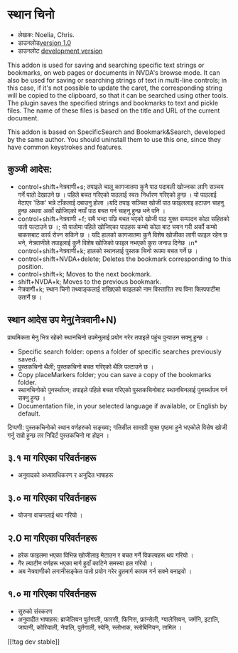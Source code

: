 # स्थान चिनो #

* लेखक: Noelia, Chris.
* डाउनलोड[version 1.0][1]
* डाउनलोट [development version][2]

This addon is used for saving and searching specific text strings or
bookmarks, on web pages or documents in NVDA's browse mode. It can also be
used for saving or searching strings of text in multi-line controls; in this
case, if it's not possible to update the caret, the corresponding string
will be copied to the clipboard, so that it can be searched using other
tools.  The plugin saves the specified strings and bookmarks to text and
pickle files. The name of these files is based on the title and URL of the
current document.

This addon is based on SpecificSearch and Bookmark&Search, developed by the
same author. You should uninstall them to use this one, since they have
common keystrokes and features.

## कुञ्जी आदेस: ##

*	control+shift+नेत्रवाणी+s; तपाइले चालू कागजातमा कुनै पाठ पदावली खोज्नका लागि सञ्चय गर्ने पातो देखाउने छ ।  पहिले बचत गरिएको पाठलाई स्वतः निर्धारण गरिएको हुन्छ । यो पाठलाई मेटाएर 'ठिक' भन्ने टाँकलाई दबाउनु होला ।यदि तपाइ सञ्चित खोजी पाठ फाइललाइ हटाउन चाहनु हुन्छ अथवा अर्को खोजिएको नयाँ  पाठ बचत गर्न  चाहनु हुन्छ भने पनि । 
*	control+shift+नेत्रवाणी +f; सबै भन्दा पछि बचत भएको खोजी पाठ युक्त सम्पादन कोठा सहितको पातो पल्टाउने छ ।; यो पातोमा पहिले खोजिएका पाठहरू कम्बो कोठा बाट चयन गरी अर्को कम्बो बाकसबाट कार्य रोज्न सकिने छ । यदि हालको कागजातमा कुनै विशेष खोजीका लागी फाइल रहेन छ भने, नेत्रवाणीले तपाइलाई कुनै विशेष खोजिको फाइल नभएको कुरा जनाउ दिनेछ ।n*	control+shift+नेत्रवाणी+k; हालको स्थानलाई पुस्तक चिनो रूपमा बचत गर्ने छ ।
*	control+shift+NVDA+delete; Deletes the bookmark corresponding to this position.
*	control+shift+k; Moves to the next bookmark.
*	shift+NVDA+k; Moves to the previous bookmark.
*	नेत्रवाणी+k; स्थान चिनो तथ्याङ्कलाई राखिएको फाइलको नाम विस्तारित रुप विना  क्लिपपाटीमा उतार्ने छ ।

## स्थान आदेस उप मेनु(नेत्रवानी+N) ##


प्राथमिकता मेनु भित्र रहेको  स्थानचिनो उपमेनुलाई प्रयोग गरेर तपाइले पहुंच
पुर्‍याउन सक्नु हुन्छ ।

*	Specific search folder: opens a folder of specific searches previously
  saved.
*	पुस्तकचिनो थैली; पुस्तकचिनो बचत गरिएको थैलि पल्टाउने छ ।
*	Copy placeMarkers folder; you can save a copy of the bookmarks folder.
*	स्थानचिनोको पुनर्स्थापन; तपाइले पहिले बचत गरिएको पुस्तकचिनोबाट स्थानचिनलाई
  पुनर्स्थापन गर्न सक्नु हुन्छ ।
*	Documentation file, in your selected language if available, or English by
  default.

टिप्पणी: पुस्तकचिनोको स्थान वर्णहरुको सङ्ख्या; गतिसील सामाग्री युक्त पृष्ठमा
हुने भएकोले विसेष खोजी गर्नु राम्रो हुन्छ  तर निदिर्ट पुस्तकचिनो मा होइन ।

## ३.१ मा गरिएका परिवर्तनहरू ##
* अनुवादको अध्यावधिकरण र अनुदित भाषाहरू

## ३.० मा गरिएका परिवर्तनहरू ##
* योजना वाचनलाई थप गरियो ।

## २.0 मा गरिएका परिवर्तनहरू ##
* हरेक फाइलमा भएका विभिन्न खोजीलाइ मेटाउन र बचत गर्ने विकल्पहरू थप गरियो । 
* गैर ल्याटीन वर्णहरू भएका मार्ग हुदाँ काटिने समस्या हल गरियो ।
* अब नेत्रवाणीको लगानीसङ्केत पातो प्रयोग गरेर द्रुतमार्ग कायम गर्न सक्ने
  बनाइयो ।


## १.० मा गरिएका परिवर्तनहरू ##
* सुरुको संस्करण
* अनुवादीत भाषाहरू: ब्राजेलियन पुर्तगाली, फारसी, फिनिस, फ्रांन्सेली,
  ग्यालेसियन, जर्मनि, इटालि, जापानी, कोरियाली, नेपालि, पुर्तगाली, स्पेनि,
  स्लोभाक, स्लोबिनियन, तामिल ।

[[!tag dev stable]]

[1]: http://addons.nvda-project.org/files/get.php?file=pm

[2]: http://addons.nvda-project.org/files/get.php?file=pm-dev
